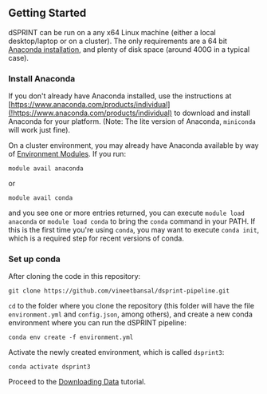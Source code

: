 ## Getting Started

dSPRINT can be run on a any x64 Linux machine (either a local desktop/laptop or on a cluster). The only requirements
are a 64 bit [Anaconda installation](!https://www.anaconda.com/products/individual), and plenty of disk space
(around 400G in a typical case).

### Install Anaconda

If you don't already have Anaconda installed, use the instructions at
[https://www.anaconda.com/products/individual](!https://www.anaconda.com/products/individual) to download and install
Anaconda for your platform. (Note: The lite version of Anaconda, `miniconda` will work just fine).

On a cluster environment, you may already have Anaconda available by way of 
[Environment Modules](!https://modules.readthedocs.io/en/latest/). If you run:

```
module avail anaconda
```

or 

```
module avail conda
```

and you see one or more entries returned, you can execute `module load anaconda` or `module load conda` to bring the
`conda` command in your PATH. If this is the first time you're using `conda`, you may want to execute `conda init`,
which is a required step for recent versions of conda.


### Set up conda

After cloning the code in this repository:

```
git clone https://github.com/vineetbansal/dsprint-pipeline.git
```

`cd` to the folder where you clone the repository (this folder will have the file `environment.yml` and `config.json`,
 among others), and create a new conda environment where you can run the dSPRINT pipeline:

```
conda env create -f environment.yml
```

Activate the newly created environment, which is called `dsprint3`:

```
conda activate dsprint3
```

Proceed to the [Downloading Data](!01_downloading_data.md) tutorial.
